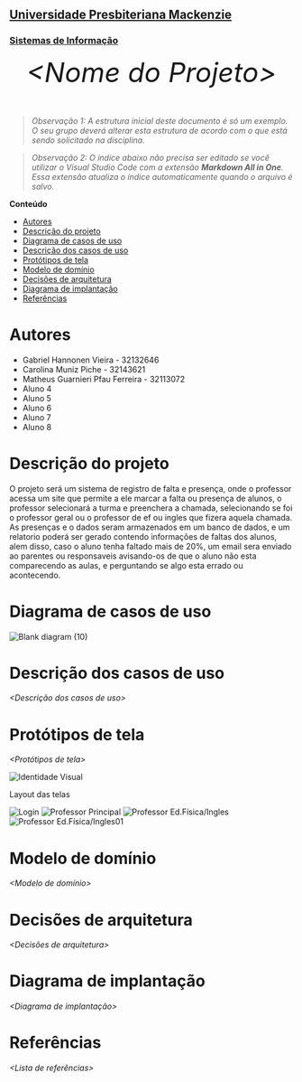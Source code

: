 <h2><a href= "https://www.mackenzie.br">Universidade Presbiteriana Mackenzie</a></h2>
<h3><a href= "https://www.mackenzie.br/graduacao/sao-paulo-higienopolis/sistemas-de-informacao">Sistemas de Informação</a></h3>


<font size="+12"><center>
*&lt;Nome do Projeto&gt;*
</center></font>

>*Observação 1: A estrutura inicial deste documento é só um exemplo. O seu grupo deverá alterar esta estrutura de acordo com o que está sendo solicitado na disciplina.*

>*Observação 2: O índice abaixo não precisa ser editado se você utilizar o Visual Studio Code com a extensão **Markdown All in One**. Essa extensão atualiza o índice automaticamente quando o arquivo é salvo.*

**Conteúdo**

- [Autores](#autores)
- [Descrição do projeto](#descrição-do-projeto)
- [Diagrama de casos de uso](#diagrama-de-casos-de-uso)
- [Descrição dos casos de uso](#descrição-dos-casos-de-uso)
- [Protótipos de tela](#protótipos-de-tela)
- [Modelo de domínio](#modelo-de-domínio)
- [Decisões de arquitetura](#decisões-de-arquitetura)
- [Diagrama de implantação](#diagrama-de-implantação)
- [Referências](#referências)


# Autores

* Gabriel Hannonen Vieira - 32132646
* Carolina Muniz Piche - 32143621
* Matheus Guarnieri Pfau Ferreira - 32113072
* Aluno 4
* Aluno 5
* Aluno 6
* Aluno 7
* Aluno 8


# Descrição do projeto

O projeto será um sistema de registro de falta e presença, onde o professor acessa um site que permite a ele marcar a falta ou presença de alunos, o professor selecionará a turma e preenchera a chamada, selecionando se foi o professor geral ou o professor de ef ou ingles que fizera aquela chamada. As presenças e o dados seram armazenados em um banco de dados, e um relatorio poderá ser gerado contendo informações de faltas dos alunos, alem disso, caso o aluno tenha faltado mais de 20%, um email sera enviado ao parentes ou responsaveis avisando-os de que o aluno não esta comparecendo as aulas, e perguntando se algo esta errado ou acontecendo.

# Diagrama de casos de uso

![Blank diagram (10)](https://user-images.githubusercontent.com/78962671/219230879-ad57505a-15ce-4092-9fd1-4d80ce0d84a1.png)


# Descrição dos casos de uso

*&lt;Descrição dos casos de uso&gt;*

# Protótipos de tela

*&lt;Protótipos de tela&gt;*

![Identidade Visual](https://user-images.githubusercontent.com/80272512/219496774-9a10a7f6-e6e3-4ad6-9a08-54bf5d8f0db9.png)

Layout das telas 

![Login](https://user-images.githubusercontent.com/80272512/219496919-0c78b01a-4c41-4001-b1e0-55d38df2c50c.png)
![Professor Principal](https://user-images.githubusercontent.com/80272512/219497283-ba1dffbd-6a9a-4aed-b319-71b166434342.png)
![Professor Ed.Física/Ingles](https://user-images.githubusercontent.com/80272512/219497711-b94263b5-4d03-43a1-94e8-6c58f4f44ab0.png)
![Professor Ed.Física/Ingles01](https://user-images.githubusercontent.com/80272512/219497839-a50f0edd-015f-45e6-927f-42fb205b082a.png)







# Modelo de domínio

*&lt;Modelo de domínio&gt;*

# Decisões de arquitetura

*&lt;Decisões de arquitetura&gt;*

# Diagrama de implantação

*&lt;Diagrama de implantação&gt;*

# Referências

*&lt;Lista de referências&gt;*
